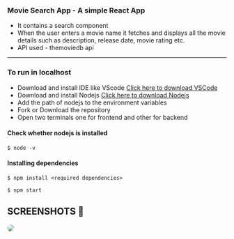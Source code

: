 ### Movie Search App - A simple React App

- It contains a search component
- When the user enters a movie name it fetches and displays all the movie details such as description, release date, movie rating etc.
- API used - themoviedb api

---

### To run in localhost

- Download and install IDE like VScode [Click here to download VSCode](https://code.visualstudio.com/download)
- Download and install Nodejs [Click here to download Nodejs](https://nodejs.org/en/download/)
- Add the path of nodejs to the environment variables
- Fork or Download the repository
- Open two terminals one for frontend and other for backend

#### Check whether nodejs is installed

`$ node -v`

#### Installing dependencies

`$ npm install <required dependencies>`

`$ npm start`

## SCREENSHOTS 📸

<img src="https://i.ibb.co/2SJynm8/thor.png"  style="border-radius: 15px">
